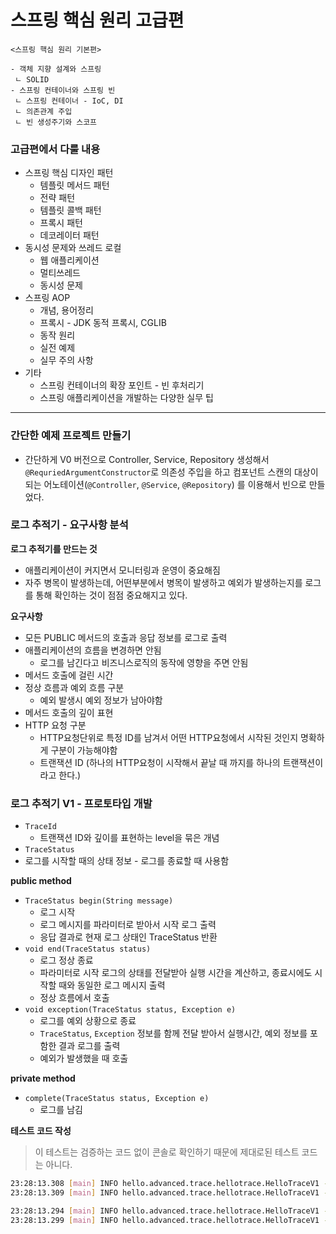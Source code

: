 # 스프링 핵심 원리 고급편



```
<스프링 핵심 원리 기본편>

- 객체 지향 설계와 스프링
 ㄴ SOLID
- 스프링 컨테이너와 스프링 빈
 ㄴ 스프링 컨테이너 - IoC, DI
 ㄴ 의존관계 주입
 ㄴ 빈 생성주기와 스코프
```



### 고급편에서 다룰 내용 

- 스프링 핵심 디자인 패턴
  - 템플릿 메서드 패턴
  - 전략 패턴
  - 템플릿 콜백 패턴
  - 프록시 패턴
  - 데코레이터 패턴
- 동시성 문제와 쓰레드 로컬
  - 웹 애플리케이션
  - 멀티쓰레드
  - 동시성 문제
- 스프링 AOP
  - 개념, 용어정리
  - 프록시 - JDK 동적 프록시, CGLIB
  - 동작 원리
  - 실전 예제
  - 실무 주의 사항
- 기타
  - 스프링 컨테이너의 확장 포인트 - 빈 후처리기
  - 스프링 애플리케이션을 개발하는 다양한 실무 팁 





----

### 간단한 예제 프로젝트 만들기

- 간단하게 V0 버전으로 Controller, Service, Repository 생성해서 `@RequriedArgumentConstructor`로 의존성 주입을 하고 컴포넌트 스캔의 대상이 되는 어노테이션(`@Controller`, `@Service`, `@Repository`) 를 이용해서 빈으로 만들었다. 



### 로그 추적기 - 요구사항 분석

**로그 추적기를 만드는 것** 

- 애플리케이션이 커지면서 모니터링과 운영이 중요해짐
- 자주 병목이 발생하는데, 어떤부분에서 병목이 발생하고 예외가 발생하는지를 로그를 통해 확인하는 것이 점점 중요해지고 있다.



**요구사항**

- 모든 PUBLIC 메서드의 호출과 응답 정보를 로그로 출력
- 애플리케이션의 흐름을 변경하면 안됨
  - 로그를 남긴다고 비즈니스로직의 동작에 영향을 주면 안됨
- 메서드 호출에 걸린 시간
- 정상 흐름과 예외 흐름 구분
  - 예외 발생시 예외 정보가 남아야함
- 메서드 호출의 깊이 표현
- HTTP 요청 구분
  - HTTP요청단위로 특정 ID를 남겨서 어떤 HTTP요청에서 시작된 것인지 명확하게 구분이 가능해야함
  - 트랜잭션 ID (하나의 HTTP요청이 시작해서 끝날 때 까지를 하나의 트랜잭션이라고 한다.)



### 로그 추적기 V1 - 프로토타입 개발

- `TraceId`
  - 트랜잭션 ID와 깊이를 표현하는 level을 묶은 개념
-  `TraceStatus`
  - 로그를 시작할 때의 상태 정보 - 로그를 종료할 때 사용함



**public method**

- `TraceStatus begin(String message)`
  - 로그 시작
  - 로그 메시지를 파라미터로 받아서 시작 로그 출력
  - 응답 결과로 현재 로그 상태인 TraceStatus 반환
- `void end(TraceStatus status)`
  - 로그 정상 종료
  - 파라미터로 시작 로그의 상태를 전달받아 실행 시간을 계산하고, 종료시에도 시작할 때와 동일한 로그 메시지 출력
  - 정상 흐름에서 호출
- `void exception(TraceStatus status, Exception e)`
  - 로그를 예외 상황으로 종료
  - `TraceStatus`, `Exception`  정보를 함께 전달 받아서 실행시간, 예외 정보를 포함한 결과 로그를 출력
  - 예외가 발생했을 때 호출



**private method**

- `complete(TraceStatus status, Exception e)`
  - 로그를 남김



**테스트 코드 작성**

> 이 테스트는 검증하는 코드 없이 콘솔로 확인하기 때문에 제대로된 테스트 코드는 아니다.

```bash
23:28:13.308 [main] INFO hello.advanced.trace.hellotrace.HelloTraceV1 -- [59417793] hello
23:28:13.309 [main] INFO hello.advanced.trace.hellotrace.HelloTraceV1 -- [59417793] hello time=1ms
```



```bash
23:28:13.294 [main] INFO hello.advanced.trace.hellotrace.HelloTraceV1 -- [6de8b18a] hello
23:28:13.299 [main] INFO hello.advanced.trace.hellotrace.HelloTraceV1 -- [6de8b18a] hello time=7ms ex=java.lang.IllegalStateException
```



